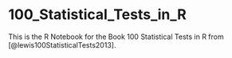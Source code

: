 # 100_Statistical_Tests_in_R
This is the R Notebook for the Book 100 Statistical Tests in R from [@lewis100StatisticalTests2013]. 
